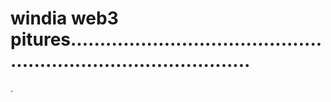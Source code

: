 # windia web3 pitures....................................................................................
.
